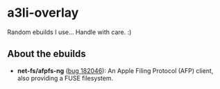 a3li-overlay
============

Random ebuilds I use... Handle with care. :)

About the ebuilds
-----------------

* **net-fs/afpfs-ng** ([bug 182046](https://bugs.gentoo.org/show_bug.cgi?id=182046)): An Apple Filing Protocol (AFP) client, also providing a FUSE filesystem.
